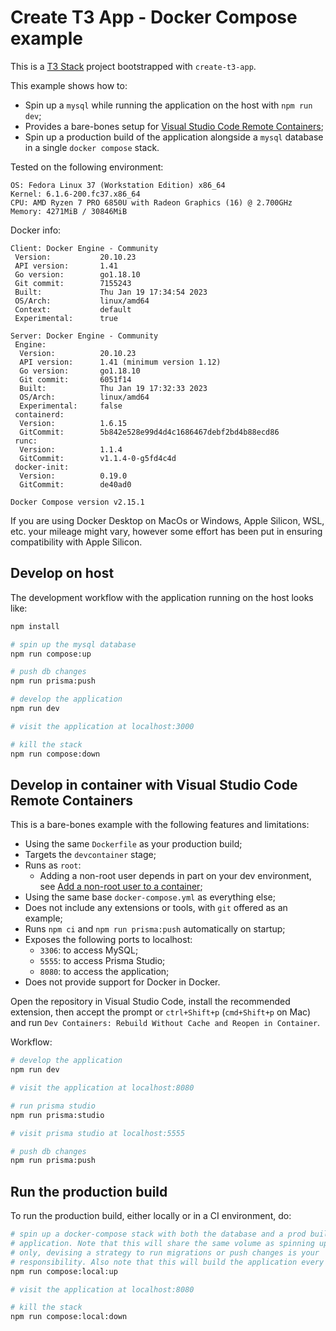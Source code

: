# Create T3 App - Docker Compose example

This is a [T3 Stack](https://create.t3.gg/) project bootstrapped with
`create-t3-app`.

This example shows how to:

- Spin up a `mysql` while running the application on the host with
  `npm run dev`;
- Provides a bare-bones setup for
  [Visual Studio Code Remote Containers](https://code.visualstudio.com/docs/devcontainers/containers);
- Spin up a production build of the application alongside a `mysql` database
  in a single `docker compose` stack.

Tested on the following environment:

```
OS: Fedora Linux 37 (Workstation Edition) x86_64
Kernel: 6.1.6-200.fc37.x86_64
CPU: AMD Ryzen 7 PRO 6850U with Radeon Graphics (16) @ 2.700GHz
Memory: 4271MiB / 30846MiB
```

Docker info:

```
Client: Docker Engine - Community
 Version:           20.10.23
 API version:       1.41
 Go version:        go1.18.10
 Git commit:        7155243
 Built:             Thu Jan 19 17:34:54 2023
 OS/Arch:           linux/amd64
 Context:           default
 Experimental:      true

Server: Docker Engine - Community
 Engine:
  Version:          20.10.23
  API version:      1.41 (minimum version 1.12)
  Go version:       go1.18.10
  Git commit:       6051f14
  Built:            Thu Jan 19 17:32:33 2023
  OS/Arch:          linux/amd64
  Experimental:     false
 containerd:
  Version:          1.6.15
  GitCommit:        5b842e528e99d4d4c1686467debf2bd4b88ecd86
 runc:
  Version:          1.1.4
  GitCommit:        v1.1.4-0-g5fd4c4d
 docker-init:
  Version:          0.19.0
  GitCommit:        de40ad0

Docker Compose version v2.15.1
```

If you are using Docker Desktop on MacOs or Windows, Apple Silicon, WSL, etc.
your mileage might vary, however some effort has been put in ensuring
compatibility with Apple Silicon.

## Develop on host

The development workflow with the application running on the host looks like:

```sh
npm install

# spin up the mysql database
npm run compose:up

# push db changes
npm run prisma:push

# develop the application
npm run dev

# visit the application at localhost:3000

# kill the stack
npm run compose:down
```

## Develop in container with Visual Studio Code Remote Containers

This is a bare-bones example with the following features and limitations:

- Using the same `Dockerfile` as your production build;
- Targets the `devcontainer` stage;
- Runs as `root`:
  - Adding a non-root user depends in part on your dev environment, see
  [Add a non-root user to a container](https://code.visualstudio.com/remote/advancedcontainers/add-nonroot-user);
- Using the same base `docker-compose.yml` as everything else;
- Does not include any extensions or tools, with `git` offered as an example;
- Runs `npm ci` and `npm run prisma:push` automatically on startup;
- Exposes the following ports to localhost:
  - `3306`: to access MySQL;
  - `5555`: to access Prisma Studio;
  - `8080`: to access the application;
- Does not provide support for Docker in Docker.

Open the repository in Visual Studio Code, install the recommended extension,
then accept the prompt or `ctrl+Shift+p` (`cmd+Shift+p` on Mac) and run
`Dev Containers: Rebuild Without Cache and Reopen in Container`.

Workflow:

```sh
# develop the application
npm run dev

# visit the application at localhost:8080

# run prisma studio
npm run prisma:studio

# visit prisma studio at localhost:5555

# push db changes
npm run prisma:push
```

## Run the production build

To run the production build, either locally or in a CI environment, do:

```sh
# spin up a docker-compose stack with both the database and a prod build of the
# application. Note that this will share the same volume as spinning up the db
# only, devising a strategy to run migrations or push changes is your
# responsibility. Also note that this will build the application every time.
npm run compose:local:up

# visit the application at localhost:8080

# kill the stack
npm run compose:local:down
```
